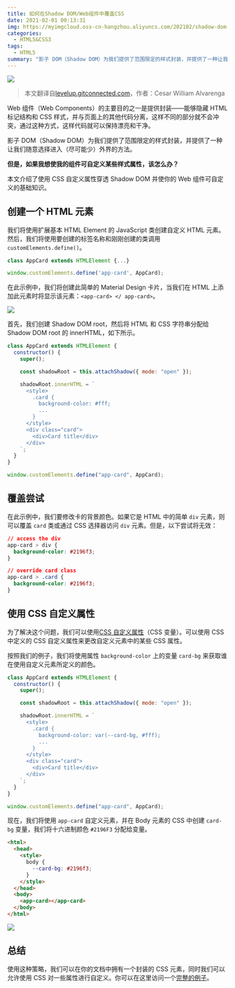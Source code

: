 ```yaml
---
title: 如何在Shadow DOM/Web组件中覆盖CSS
date: 2021-02-01 00:13:31
img: https://myimgcloud.oss-cn-hangzhou.aliyuncs.com/202102/shadow-dom-web-component/banner.png
categories:
  - HTML5&CSS3
tags:
  - HTML5
summary: "影子 DOM（Shadow DOM）为我们提供了范围限定的样式封装，并提供了一种让我们随意选择进入（尽可能少）外界的方法。"
---
```


![](http://myimgcloud.oss-cn-hangzhou.aliyuncs.com/202102/shadow-dom-web-component/banner.png)

> 本文翻译自[levelup.gitconnected.com](https://levelup.gitconnected.com/how-to-override-css-in-a-shadow-dom-web-component-38ee2ad79cce)，作者：Cesar William Alvarenga

Web 组件（Web Components）的主要目的之一是提供封装——能够隐藏 HTML 标记结构和 CSS 样式，并与页面上的其他代码分离，这样不同的部分就不会冲突，通过这种方式，这样代码就可以保持漂亮和干净。

影子 DOM（Shadow DOM）为我们提供了范围限定的样式封装，并提供了一种让我们随意选择进入（尽可能少）外界的方法。

<!-- more -->

**但是，如果我想使我的组件可自定义某些样式属性，该怎么办？**

本文介绍了使用 CSS 自定义属性穿透 Shadow DOM 并使你的 Web 组件可自定义的基础知识。

## 创建一个 HTML 元素

我们将使用扩展基本 HTML Element 的 JavaScript 类创建自定义 HTML 元素。然后，我们将使用要创建的标签名称和刚刚创建的类调用`customElements.define()`。

```javascript
class AppCard extends HTMLElement {...}

window.customElements.define('app-card', AppCard);
```

在此示例中，我们将创建此简单的 Material Design 卡片，当我们在 HTML 上添加此元素时将显示该元素：`<app-card> </ app-card>`。

![](http://myimgcloud.oss-cn-hangzhou.aliyuncs.com/202102/shadow-dom-web-component/1.png)

首先，我们创建 Shadow DOM root，然后将 HTML 和 CSS 字符串分配给 Shadow DOM root 的 innerHTML，如下所示。

```javascript
class AppCard extends HTMLElement {
  constructor() {
    super();

    const shadowRoot = this.attachShadow({ mode: "open" });

    shadowRoot.innerHTML = `
      <style>
        .card {
          background-color: #fff;
          ...
        }
      </style>
      <div class="card">
        <div>Card title</div>
      </div>
    `;
  }
}

window.customElements.define("app-card", AppCard);
```

## 覆盖尝试

在此示例中，我们要修改卡的背景颜色。如果它是 HTML 中的简单 `div` 元素，则可以覆盖 `card` 类或通过 CSS 选择器访问 `div` 元素。但是，以下尝试将无效：

```css
// access the div
app-card > div {
  background-color: #2196f3;
}

// override card class
app-card > .card {
  background-color: #2196f3;
}
```

## 使用 CSS 自定义属性

为了解决这个问题，我们可以使用[CSS 自定义属性](https://developer.mozilla.org/en-US/docs/Web/CSS/--*)（CSS 变量）。可以使用 CSS 中定义的 CSS 自定义属性来更改自定义元素中的某些 CSS 属性。

按照我们的例子，我们将使用属性 `background-color` 上的变量 `card-bg` 来获取谁在使用自定义元素所定义的颜色。

```javascript
class AppCard extends HTMLElement {
  constructor() {
    super();

    const shadowRoot = this.attachShadow({ mode: "open" });

    shadowRoot.innerHTML = `
      <style>
        .card {
          background-color: var(--card-bg, #fff);
          ...
        }
      </style>
      <div class="card">
        <div>Card title</div>
      </div>
    `;
  }
}

window.customElements.define("app-card", AppCard);
```

现在，我们将使用 `app-card` 自定义元素，并在 Body 元素的 CSS 中创建 `card-bg` 变量，我们将十六进制颜色 `#2196F3` 分配给变量。

```html
<html>
  <head>
    <style>
      body {
        --card-bg: #2196f3;
      }
    </style>
  </head>
  <body>
    <app-card></app-card>
  </body>
</html>
```

![](http://myimgcloud.oss-cn-hangzhou.aliyuncs.com/202102/shadow-dom-web-component/2.png)

## 总结

使用这种策略，我们可以在你的文档中拥有一个封装的 CSS 元素，同时我们可以允许使用 CSS 对一些属性进行自定义。你可以在这里访问一个[完整的例子](https://codepen.io/cesarwbr/pen/abNyEPe)。
